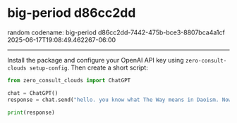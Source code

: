 # big-period d86cc2dd
random codename: big-period d86cc2dd-7442-475b-bce3-8807bca4a1cf
2025-06-17T19:08:49.462267-06:00

***

Install the package and configure your OpenAI API key using `zero-consult-clouds setup-config`. Then create a short script:

```python
from zero_consult_clouds import ChatGPT

chat = ChatGPT()
response = chat.send("hello. you know what The Way means in Daoism. Now, from that, tell me something I should know.")

print(response)
```
